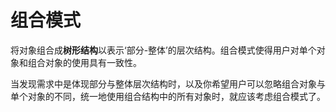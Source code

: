 # 组合模式

将对象组合成**树形结构**以表示‘部分-整体’的层次结构。组合模式使得用户对单个对象和组合对象的使用具有一致性。

当发现需求中是体现部分与整体层次结构时，以及你希望用户可以忽略组合对象与单个对象的不同，统一地使用组合结构中的所有对象时，就应该考虑组合模式了。